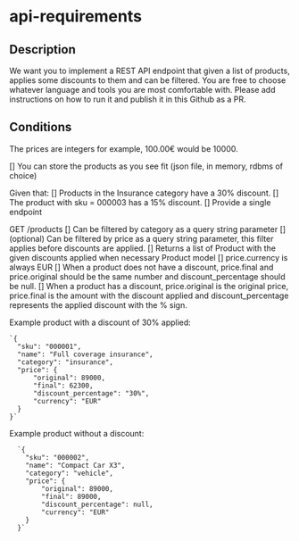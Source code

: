 # api-requirements

## Description
We want you to implement a REST API endpoint that given a list of products, applies some
discounts to them and can be filtered.
You are free to choose whatever language and tools you are most comfortable with.
Please add instructions on how to run it and publish it in this Github as a PR.

## Conditions 

  The prices are integers for example, 100.00€ would be 10000.
  
  [] You can store the products as you see fit (json file, in memory, rdbms of choice)
  
  Given that:
  [] Products in the Insurance category have a 30% discount.
  [] The product with sku = 000003 has a 15% discount.
  [] Provide a single endpoint
  
  GET /products
  [] Can be filtered by category as a query string parameter
  [] (optional) Can be filtered by price as a query string parameter, this filter applies before discounts are applied.
  [] Returns a list of Product with the given discounts applied when necessary Product model
  [] price.currency is always EUR
  [] When a product does not have a discount, price.final and price.original should be the same number and discount_percentage should be null.
  [] When a product has a discount, price.original is the original price, price.final is the amount with the discount applied and discount_percentage represents the applied discount with the % sign.
  
  Example product with a discount of 30% applied: 
  
    `{
      "sku": "000001",
      "name": "Full coverage insurance",
      "category": "insurance",
      "price": {
          "original": 89000,
          "final": 62300,
          "discount_percentage": "30%",
          "currency": "EUR"
      }
    }`
  
  Example product without a discount:
  
      `{
        "sku": "000002",
        "name": "Compact Car X3",
        "category": "vehicle",
        "price": {
            "original": 89000,
            "final": 89000,
            "discount_percentage": null,
            "currency": "EUR"
        }
      }`
